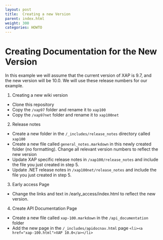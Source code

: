 ```yaml
---
layout: post
title:  Creating a new Version
parent: index.html
weight: 300
categories: HOWTO
---
```



# Creating Documentation for the New Version

In this example we will assume that the current version of XAP is 9.7, and the new version will be 10.0. We will use these release numbers for our example.

1. Creating a new wiki version
* Clone this repository
* Copy the `/xap97` folder and rename it to `xap100`
* Copy the `/xap97net` folder and rename it to `xap100net`


2. Release notes
* Create a new folder in the `/_includes/release_notes` directory called `xap100`
* Create a new file called `general_notes.markdown` in this newly created folder (no formatting). Change all relevant version numbers to reflect the new version
* Update XAP specific release notes in `/xap100/release_notes` and include the file you just created in step 5.
* Update .NET release notes in `/xap100net/release_notes` and include the file you just created in step 5.

3. Early access Page
* Change the links and text in /early_access/index.html to reflect the new version.

4. Create API Documentation Page
* Create a new file called `xap-100.markdown` in the `/api_documentation` folder
* Add the new page in the `/_includes/apidocnav.html` page `<li><a href="xap-100.html">XAP 10.0</a></li>`







